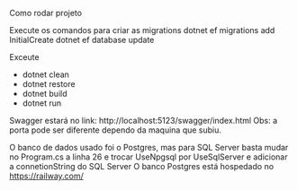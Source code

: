 Como rodar projeto

Execute os comandos para criar as migrations
dotnet ef migrations add InitialCreate
dotnet ef database update

Exceute
- dotnet clean
- dotnet restore
- dotnet build
- dotnet run

Swagger estará no link: http://localhost:5123/swagger/index.html
Obs: a porta pode ser diferente dependo da maquina que subiu.

O banco de dados usado foi o Postgres, mas para SQL Server basta mudar no Program.cs a linha 26 e trocar UseNpgsql por UseSqlServer e adicionar a connetionString do SQL Server
O banco Postgres está hospedado no https://railway.com/
